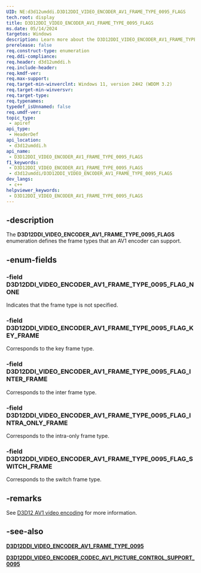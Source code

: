 ```yaml
---
UID: NE:d3d12umddi.D3D12DDI_VIDEO_ENCODER_AV1_FRAME_TYPE_0095_FLAGS
tech.root: display
title: D3D12DDI_VIDEO_ENCODER_AV1_FRAME_TYPE_0095_FLAGS
ms.date: 05/14/2024
targetos: Windows
description: Learn more about the D3D12DDI_VIDEO_ENCODER_AV1_FRAME_TYPE_0095_FLAGS enumeration.
prerelease: false
req.construct-type: enumeration
req.ddi-compliance: 
req.header: d3d12umddi.h
req.include-header: 
req.kmdf-ver: 
req.max-support: 
req.target-min-winverclnt: Windows 11, version 24H2 (WDDM 3.2)
req.target-min-winversvr: 
req.target-type: 
req.typenames: 
typedef_isUnnamed: false
req.umdf-ver: 
topic_type:
 - apiref
api_type:
 - HeaderDef
api_location:
 - d3d12umddi.h
api_name:
 - D3D12DDI_VIDEO_ENCODER_AV1_FRAME_TYPE_0095_FLAGS
f1_keywords:
 - D3D12DDI_VIDEO_ENCODER_AV1_FRAME_TYPE_0095_FLAGS
 - d3d12umddi/D3D12DDI_VIDEO_ENCODER_AV1_FRAME_TYPE_0095_FLAGS
dev_langs:
 - c++
helpviewer_keywords:
 - D3D12DDI_VIDEO_ENCODER_AV1_FRAME_TYPE_0095_FLAGS
---
```


## -description

The **D3D12DDI_VIDEO_ENCODER_AV1_FRAME_TYPE_0095_FLAGS** enumeration defines the frame types that an AV1 encoder can support.

## -enum-fields

### -field D3D12DDI_VIDEO_ENCODER_AV1_FRAME_TYPE_0095_FLAG_NONE

Indicates that the frame type is not specified.

### -field D3D12DDI_VIDEO_ENCODER_AV1_FRAME_TYPE_0095_FLAG_KEY_FRAME

Corresponds to the key frame type.

### -field D3D12DDI_VIDEO_ENCODER_AV1_FRAME_TYPE_0095_FLAG_INTER_FRAME

Corresponds to the inter frame type.

### -field D3D12DDI_VIDEO_ENCODER_AV1_FRAME_TYPE_0095_FLAG_INTRA_ONLY_FRAME

Corresponds to the intra-only frame type.

### -field D3D12DDI_VIDEO_ENCODER_AV1_FRAME_TYPE_0095_FLAG_SWITCH_FRAME

Corresponds to the switch frame type.

## -remarks

See [D3D12 AV1 video encoding](/windows-hardware/drivers/display/video-encoding-d3d12-av1.md) for more information.

## -see-also

[**D3D12DDI_VIDEO_ENCODER_AV1_FRAME_TYPE_0095**](ne-d3d12umddi-d3d12ddi_video_encoder_av1_frame_type_0095.md)

[**D3D12DDI_VIDEO_ENCODER_CODEC_AV1_PICTURE_CONTROL_SUPPORT_0095**](ns-d3d12umddi-d3d12ddi_video_encoder_codec_av1_picture_control_support_0095.md)
